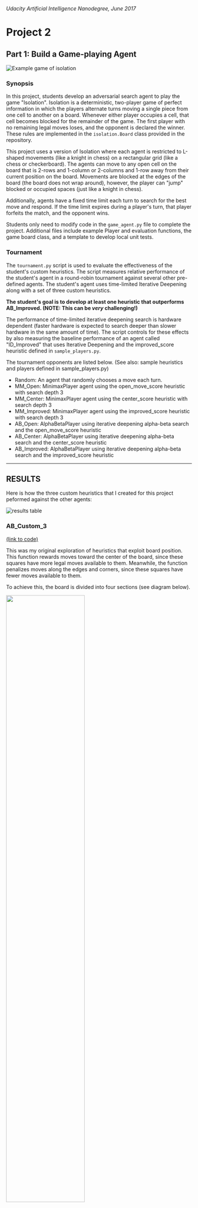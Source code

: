 
_Udacity Artificial Intelligence Nanodegree, June 2017_
# Project 2
## Part 1: Build a Game-playing Agent

![Example game of isolation](viz.gif)

### Synopsis

In this project, students develop an adversarial search agent to play the game "Isolation".  Isolation is a deterministic, two-player game of perfect information in which the players alternate turns moving a single piece from one cell to another on a board.  Whenever either player occupies a cell, that cell becomes blocked for the remainder of the game.  The first player with no remaining legal moves loses, and the opponent is declared the winner.  These rules are implemented in the `isolation.Board` class provided in the repository. 

This project uses a version of Isolation where each agent is restricted to L-shaped movements (like a knight in chess) on a rectangular grid (like a chess or checkerboard).  The agents can move to any open cell on the board that is 2-rows and 1-column or 2-columns and 1-row away from their current position on the board. Movements are blocked at the edges of the board (the board does not wrap around), however, the player can "jump" blocked or occupied spaces (just like a knight in chess).

Additionally, agents have a fixed time limit each turn to search for the best move and respond.  If the time limit expires during a player's turn, that player forfeits the match, and the opponent wins.

Students only need to modify code in the `game_agent.py` file to complete the project.  Additional files include example Player and evaluation functions, the game board class, and a template to develop local unit tests.  

### Tournament

The `tournament.py` script is used to evaluate the effectiveness of the student's custom heuristics.  The script measures relative performance of the student's agent in a round-robin tournament against several other pre-defined agents.  The student's agent uses time-limited Iterative Deepening along with a set of three custom heuristics.

__The student's goal is to develop at least one heuristic that outperforms AB_Improved. (NOTE: This can be _very_ challenging!)__

The performance of time-limited iterative deepening search is hardware dependent (faster hardware is expected to search deeper than slower hardware in the same amount of time).  The script controls for these effects by also measuring the baseline performance of an agent called "ID_Improved" that uses Iterative Deepening and the improved_score heuristic defined in `sample_players.py`.  

The tournament opponents are listed below. (See also: sample heuristics and players defined in sample_players.py)

- Random: An agent that randomly chooses a move each turn.
- MM_Open: MinimaxPlayer agent using the open_move_score heuristic with search depth 3
- MM_Center: MinimaxPlayer agent using the center_score heuristic with search depth 3
- MM_Improved: MinimaxPlayer agent using the improved_score heuristic with search depth 3
- AB_Open: AlphaBetaPlayer using iterative deepening alpha-beta search and the open_move_score heuristic
- AB_Center: AlphaBetaPlayer using iterative deepening alpha-beta search and the center_score heuristic
- AB_Improved: AlphaBetaPlayer using iterative deepening alpha-beta search and the improved_score heuristic

---
## RESULTS
Here is how the three custom heuristics that I created for this project peformed against the other agents:

![results table](results/results.png)


### AB_Custom_3
[(link to code)](https://github.com/tommytracey/udacity/blob/master/ai-nano/projects/2-isolation/game_agent.py#L109)

This was my original exploration of heuristics that exploit board position. This function rewards moves toward the center of the board, since these squares have more legal moves available to them. Meanwhile, the function penalizes moves along the edges and corners, since these squares have fewer moves available to them. 

To achieve this, the board is divided into four sections (see diagram below).

<img src='results/color-board.png' width="65%"/>

The scoring logic can be summarized as follows:
- Moves in the center portion of the board (green) receive a higher score of 5 throughout the game, and a score of 10 at the beginning of the game (first seven moves)
- Moves in the second ring of the board (yellow) receive a score of 3
- Moves along the edges receive a score of 1
- Moves in the corners receive a score of 0

This heuristic does not outperform AB_Improved. However, it still managed a respectable 44% winning percentage in direct competion with AB_Improved. And, it does much better than the Random and Minimax agents, winning 80% of the time. Given these results, I continued iterating on this 'center is better' strategy and utilized elements of it when developing the subsequent function. 


### AB_Custom_2
[(link to code)](https://github.com/tommytracey/udacity/blob/master/ai-nano/projects/2-isolation/game_agent.py#L57)

This was my second attempt to exploit board position, but this time I tried to do it more systematically. The goal of this heurisitic is to reduce the mobility of the opponent &mdash; while simultaneously improving the active player's mobility. This would naturally favor positions in the middle of the board, but I wanted to get away from hard coding this into the strategy as I did previously in AB_Custom_3.

After many iterations on this concept, I eventually found a simple tactic that performed well. The final heuristic function calculates the number of available squares a player could reach within two moves (see diagram below). It then rewards moves that: (a) increase the number of reachable squares for the active player, and (b) decrease the number of squares reachable by the opponent. 

<img src='results/empty-spaces.png' width="65%"/>

This heuristic peforms as well as AB_Improved, maybe slightly better. However, after much testing, I wasn't able to consistently beat the AB_Improved heuristic by a significant margin. So, I concluded that since the game of Isolation is won by the player who makes the most moves, that focusing on the number of moves remaining (not the number of open spaces) would be the best avenue to pursue if I wanted get over the hump. 

### AB_Custom
[(link to code)](https://github.com/tommytracey/udacity/blob/master/ai-nano/projects/2-isolation/game_agent.py#L13)

If you can't beat 'em, join 'em. After many different permutations, my final AB_Custom heuristic is essentially an improved version of AB_Improved, but there is one big difference. The AB_Custom heuristic consistently adjusts its tactics throughout the match.

In the beginning of the match, the function is more aggresive at reducing the number of opponent moves. But, as the game goes on, it becomes less concerned with minimizing opponent moves, and becomes increasingly aggressive at maximizing the active player's moves. To me this made intuitive sense, since you want to limit your opponent's options as much as possible in the beggining of the match, but at some point you have to focus on creating the longest string of moves possible for yourself. 

You can see in the code snippet below that this is accomplished using a weight that is inversely proportional to the number of the moves in the match. 

```python

    # get current move count
    move_count = game.move_count

    # count number of moves available
    own_moves = len(game.get_legal_moves(player))
    opp_moves = len(game.get_legal_moves(game.get_opponent(player)))

    # calculate weight
    w = 10 / (move_count + 1)

    # return weighted delta of available moves
    return float(own_moves - (w * opp_moves))

```
#### Recommendation:
AB_Custom is the recommended evaluation function for the following reasons:

1. It outperformed all of the other heuristics, winning 73.3% of its matches, which is almost 3% higher than the runner-up (AB_Custom_2).
2. It outperformed the benchmark heuristic (AB_Improved) in its head-to-head matchup, winning 52 matches vs 48. 
3. It has great breadth of performance. AB_Custom had either the first or second highest score in matches against all other minimax and alpha-beta heuristics.
4. By adjusting its strategy throughout the course of the match, it demonstrates a greater level of game awareness . The tactics of all other heuristics are relatively static.

---

## Part 2 of Project: Research Review
### Instructions
The field of Artificial lIntelligence is continually changing and advancing. To be an AI Engineer at the cutting edge of your field, you need to be able to read and communicate some of these advancements with your peers. In order to help you get comfortable with this, in the second part of this project you will read a seminal paper in the field of Game-Playing and write a simple one page summary on it. 

Write a simple one page summary covering the paper's goals, the techniques introduced, and results (if any).

### My Research Review
[Here is a link](https://github.com/tommytracey/udacity/tree/master/ai-nano/projects/2-isolation/results/research_review.pdf) to a PDF version of my research review on AlphaGo. The paper is titled, [Mastering the Game of Go with Deep Neural Networks and Tree Search](https://storage.googleapis.com/deepmind-media/alphago/AlphaGoNaturePaper.pdf), written by the team at Deep Mind and featured in the journal [Nature](https://www.nature.com/nature/journal/v529/n7587/full/nature16961.html) in January, 2016. 

---
---
#### _Below are the guidelines given to students in order to complete Part 1 of the project._

---
## Part 1: Instructions

In order to complete the Isolation project, students must submit code that passes all test cases for the required functions in `game_agent.py` and complete a report as specified in the rubric.  Students can submit using the [Udacity Project Assistant]() command line utility.  Students will receive feedback on test case success/failure after each submission.

Students must implement the following functions:

- `MinimaxPlayer.minimax()`: implement minimax search
- `AlphaBetaPlayer.alphabeta()`: implement minimax search with alpha-beta pruning
- `AlphaBetaPlayer.get_move()`: implement iterative deepening search
- `custom_score()`: implement your own best position evaluation heuristic
- `custom_score_2()`: implement your own alternate position evaluation heuristic
- `custom_score_3()`: implement your own alternate position evaluation heuristic

You may write or modify code within each file (but you must maintain compatibility with the function signatures provided).  You may add other classes, functions, etc., as needed, but it is not required.

The Project Assistant sandbox for this project places some restrictions on the modules available and blocks calls to some of the standard library functions.  In general, standard library functions that introspect code running in the sandbox are blocked, and the PA only allows the following modules `random`, `numpy`, `scipy`, `sklearn`, `itertools`, `math`, `heapq`, `collections`, `array`, `copy`, and `operator`. (Modules within these packages are also allowed, e.g., `numpy.random`.)


### Quickstart Guide

The following example creates a game and illustrates the basic API.  You can run this example by activating your aind anaconda environment and executing the command `python sample_players.py`

    from isolation import Board
    from sample_players import RandomPlayer
    from sample_players import GreedyPlayer

    # create an isolation board (by default 7x7)
    player1 = RandomPlayer()
    player2 = GreedyPlayer()
    game = Board(player1, player2)

    # place player 1 on the board at row 2, column 3, then place player 2 on
    # the board at row 0, column 5; display the resulting board state.  Note
    # that the .apply_move() method changes the calling object in-place.
    game.apply_move((2, 3))
    game.apply_move((0, 5))
    print(game.to_string())

    # players take turns moving on the board, so player1 should be next to move
    assert(player1 == game.active_player)

    # get a list of the legal moves available to the active player
    print(game.get_legal_moves())

    # get a successor of the current state by making a copy of the board and
    # applying a move. Notice that this does NOT change the calling object
    # (unlike .apply_move()).
    new_game = game.forecast_move((1, 1))
    assert(new_game.to_string() != game.to_string())
    print("\nOld state:\n{}".format(game.to_string()))
    print("\nNew state:\n{}".format(new_game.to_string()))

    # play the remainder of the game automatically -- outcome can be "illegal
    # move", "timeout", or "forfeit"
    winner, history, outcome = game.play()
    print("\nWinner: {}\nOutcome: {}".format(winner, outcome))
    print(game.to_string())
    print("Move history:\n{!s}".format(history))


### Coding

The steps below outline a suggested process for completing the project -- however, this is just a suggestion to help you get started.  A stub for writing unit tests is provided in the `agent_test.py` file (no local test cases are provided). (See the [unittest](https://docs.python.org/3/library/unittest.html#basic-example) module for information on getting started.)

The primary mechanism for testing your code will be the Udacity Project Assistant command line utility.  You can install the Udacity-PA tool by activating your aind anaconda environment, then running `pip install udacity-pa`.  You can submit your code for scoring by running `udacity submit isolation`.  The project assistant server has a collection of unit tests that it will execute on your code, and it will provide feedback on any successes or failures.  You must pass all test cases in the project assistant before you can complete the project by submitting your report for review.

0. Verify that the Udacity-PA tool is installed properly by submitting the project. Run `udacity submit isolation`. (You should see a list of test cases that failed -- that's expected because you haven't implemented any code yet.)

0. Modify the `MinimaxPlayer.minimax()` method to return any legal move for the active player.  Resubmit your code to the project assistant and the minimax interface test should pass.

0. Further modify the `MinimaxPlayer.minimax()` method to implement the full recursive search procedure described in lecture (ref. [AIMA Minimax Decision](https://github.com/aimacode/aima-pseudocode/blob/master/md/Minimax-Decision.md)).  Resubmit your code to the project assistant and both the minimax interface and functional test cases will pass.

0. Start on the alpha beta test cases. Modify the `AlphaBetaPlayer.alphabeta()` method to return any legal move for the active player.  Resubmit your code to the project assistant and the alphabeta interface test should pass.

0. Further modify the `AlphaBetaPlayer.alphabeta()` method to implement the full recursive search procedure described in lecture (ref. [AIMA Alpha-Beta Search](https://github.com/aimacode/aima-pseudocode/blob/master/md/Alpha-Beta-Search.md)).  Resubmit your code to the project assistant and both the alphabeta interface and functional test cases will pass.

0. You can pass the interface test for the `AlphaBetaPlayer.get_move()` function by copying the code from `MinimaxPlayer.get_move()`.  Resubmit your code to the project assistant to see that the `get_move()` interface test case passes.

0. Pass the test_get_move test by modifying `AlphaBetaPlayer.get_move()` to implement Iterative Deepening.  See Also [AIMA Iterative Deepening Search](https://github.com/aimacode/aima-pseudocode/blob/master/md/Iterative-Deepening-Search.md)

0. Finally, pass the heuristic tests by implementing any heuristic in `custom_score()`, `custom_score_2()`, and `custom_score_3()`.  (These test cases only validate the return value type -- it does not check for "correctness" of your heuristic.)  You can see example heuristics in the `sample_players.py` file.


## Submission

Before submitting your solution to a reviewer, you are required to submit your project to Udacity's Project Assistant, which will provide some initial feedback.

Please see the instructions in the [AIND-Sudoku](https://github.com/udacity/AIND-Sudoku#submission) project repository for installation and setup instructions. 

To submit your code to the project assistant, run `udacity submit isolation` from within the top-level directory of this project. You will be prompted for a username and password. If you login using google or facebook, follow the [instructions for using a jwt](https://project-assistant.udacity.com/faq).

This process will create a zipfile in your top-level directory named `isolation-<id>.zip`. This is the file that you should submit to the Udacity reviews system.


## Game Visualization

The `isoviz` folder contains a modified version of chessboard.js that can animate games played on a 7x7 board.  In order to use the board, you must run a local webserver by running `python -m http.server 8000` from your project directory (you can replace 8000 with another port number if that one is unavailable), then open your browser to `http://localhost:8000` and navigate to the `/isoviz/display.html` page.  Enter the move history of an isolation match (i.e., the array returned by the Board.play() method) into the text area and run the match.  Refresh the page to run a different game.  (Feel free to submit pull requests with improvements to isoviz.)


## PvP Competition

Once your project has been reviewed and accepted by meeting all requirements of the rubric, you are invited to complete the `competition_agent.py` file using any combination of techniques and improvements from lectures or online, and then submit it to compete in a tournament against other students from your cohort and past cohort champions.  Additional details (official rules, submission deadline, etc.) will be provided separately.

The competition agent can be submitted using the Udacity project assistant:

    udacity submit isolation-pvp
